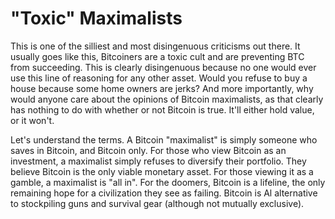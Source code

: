 <!--
Lord Jesus Christ
Son of God
Have mercy on me, a sinner
-->

# "Toxic" Maximalists

This is one of the silliest and most disingenuous
 criticisms out there.
It usually goes like this,
 Bitcoiners are a toxic cult and are preventing
 BTC from succeeding.
This is clearly disingenuous because no one
 would ever use this line of reasoning
 for any other asset.
Would you refuse to buy a house because some
 home owners are jerks?
And more importantly, why would anyone care
 about the opinions of Bitcoin maximalists,
 as that clearly has nothing to do with
 whether or not Bitcoin is true.
It'll either hold value, or it won't.

Let's understand the terms.
A Bitcoin "maximalist" is simply someone who saves
 in Bitcoin, and Bitcoin only.
For those who view Bitcoin as an investment,
 a maximalist simply refuses to diversify
 their portfolio.
They believe Bitcoin is
 the only viable monetary asset.
For those viewing it as a gamble,
 a maximalist is "all in".
For the doomers, Bitcoin is a lifeline,
 the only remaining hope for a civilization
 they see as failing.
Bitcoin is Al alternative to 
 stockpiling guns and survival gear
 (although not mutually exclusive).










